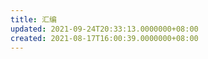 ```yaml
---
title: 汇编
updated: 2021-09-24T20:33:13.0000000+08:00
created: 2021-08-17T16:00:39.0000000+08:00
---
```


